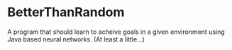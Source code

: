 # BetterThanRandom
A program that should learn to acheive goals in a given environment using Java based neural networks. (At least a little...)
